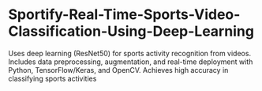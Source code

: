 # Sportify-Real-Time-Sports-Video-Classification-Using-Deep-Learning
Uses deep learning (ResNet50) for sports activity recognition from videos. Includes data preprocessing, augmentation, and real-time deployment with Python, TensorFlow/Keras, and OpenCV. Achieves high accuracy in classifying sports activities
